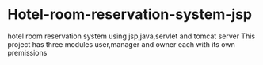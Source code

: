 # Hotel-room-reservation-system-jsp
hotel room reservation system using jsp,java,servlet and tomcat server
This project has three modules user,manager and owner each with its own premissions
